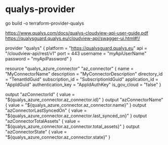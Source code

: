 # qualys-provider

go build -o terraform-provider-qualys

https://www.qualys.com/docs/qualys-cloudview-api-user-guide.pdf
https://qualysguard.qualys.eu/cloudview-api/swagger-ui.html#!/

provider "qualys" {
    platform = "https://qualysguard.qualys.eu"
    api = "/cloudview-api/rest/v1"
    port = 443
    username = "myApiUserName"
    password = "myApiPassword"
}

resource "qualys_azure_connector" "az_connector" {
    name = "MyConnectorName"
    description = "MyConnectorDescription"
    directory_id = "TenantIdGuid"
    subscription_id = "SubscriptionIdGuid"
    application_id = "AppIdGuid"
    authentication_key = "AppIdAuthKey"
    is_gov_cloud = "false"
}

output "azConnectorId" {
    value = "${qualys_azure_connector.az_connector.id}"
}
output "azConnectorName" {
    value = "${qualys_azure_connector.az_connector.name}"
}
output "azConnectorLastSyncedOn" {
    value = "${qualys_azure_connector.az_connector.last_synced_on}"
}
output "azConnectorTotalAssets" {
    value = "${qualys_azure_connector.az_connector.total_assets}"
}
output "azConnectorState" {
    value = "${qualys_azure_connector.az_connector.state}"
}